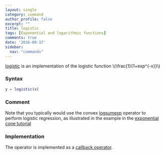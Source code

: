 ```yaml
---
layout: single
category: command
author_profile: false
excerpt: ""
title: logistic
tags: [Exponential and logarithmic functions]
comments: true
date: '2016-09-17'
sidebar:
  nav: "commands"
---
```


[logistic](/command/logistic) is an implementation of the logistic function  \\(\frac{1}{1+exp^{-x}}\\)

### Syntax

````matlab
y = logistic(x)
````

### Comment

Note that you typically would use the convex [logsumexp](/commands/logsumexp) operator to perform logistic regression, as illustrated in the example in the [exponential cone tutorial](/tutorial/exponentialcone)

### Implementation

The operator  is implemented as a [callback operator](/tutorial/nonlinearoperatorscallback).
